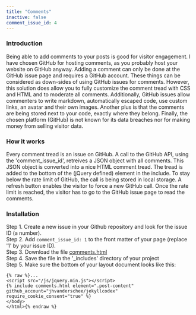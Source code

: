 ```yaml
---
title: "Comments"
inactive: false
comment_issue_id: 4
---
```


### Introduction

Being able to add comments to your posts is good for visitor engagement. I have chosen GitHub for hosting comments, as you probably host your website on GitHub anyway. Adding a comment can only be done at the GitHub issue page and requires a GitHub account. These things can be considered as down-sides of using GitHub issues for comments. However, this solution does allow you to fully customize the comment tread with CSS and HTML and to moderate all comments. Additionally, GitHub issues allow commenters to write markdown, automatically escaped code, use custom links, an avatar and their own images. Another plus is that the comments are being stored next to your code, exactly where they belong. Finally, the chosen platform (GitHub) is not known for its data breaches nor for making money from selling visitor data.

### How it works

Every comment tread is an issue on GitHub. A call to the GitHub API, using the 'comment_issue_id', retreives a JSON object with all comments. This JSON object is converted into a nice HTML comment tread. The tread is added to the bottom of the (jQuery defined) element in the include. To stay below the rate limit of GitHub, the call is being stored in local storage. A refresh button enables the visitor to force a new GitHub call. Once the rate limit is reached, the visitor has to go to the GitHub issue page to read the comments.

### Installation

Step 1. Create a new issue in your Github repository and look for the issue ID (a number).
<br />Step 2. Add `comment_issue_id: 1` to the front matter of your page (replace '1' by your issue ID).
<br />Step 3. Download the file [comments.html](https://raw.githubusercontent.com/jhvanderschee/jekyllcodex/gh-pages/_includes/comments.html)
<br />Step 4. Save the file in the '_includes' directory of your project
<br />Step 5. Make sure the bottom of your layout document looks like this:

```
{% raw %}...
<script src="/js/jquery.min.js"></script>
{% include comments.html element=".post-content" github_account="jhvanderschee/jekyllcodex" require_cookie_consent="true" %}
</body>
</html>{% endraw %}
```